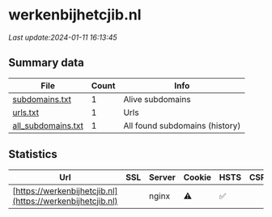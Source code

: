 # werkenbijhetcjib.nl
*Last update:2024-01-11 16:13:45*
## Summary data
| File       | Count | Info |
|------------|-------|------|
|[subdomains.txt](/data/werkenbijhetcjib/subdomains.txt)|1|Alive subdomains|
|[urls.txt](/data/werkenbijhetcjib/urls.txt)|1|Urls|
|[all_subdomains.txt](/data/werkenbijhetcjib/all_subdomains.txt)|1|All found subdomains (history)|
## Statistics
| Url | SSL | Server | Cookie | HSTS | CSP | XFO | XXP | RP | Tech |
|------------|-------|------|------|------|------|------|------|------|------|
|[https://werkenbijhetcjib.nl](https://werkenbijhetcjib.nl)| |nginx|:warning: |:white_check_mark: | |:warning: |:white_check_mark: |:white_check_mark: |:white_check_mark: |Drupal:10 HSTS Nginx...|